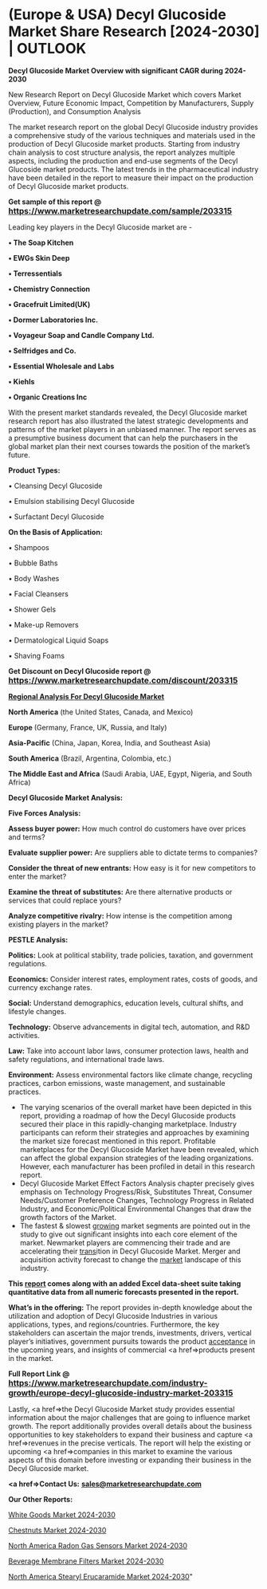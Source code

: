 # (Europe & USA) Decyl Glucoside Market Share Research [2024-2030] | OUTLOOK

<strong>Decyl Glucoside Market Overview with significant CAGR during 2024-2030</strong>

New Research Report on Decyl Glucoside Market which covers Market Overview, Future Economic Impact, Competition by Manufacturers, Supply (Production), and Consumption Analysis

The market research report on the global Decyl Glucoside industry provides a comprehensive study of the various techniques and materials used in the production of Decyl Glucoside market products. Starting from industry chain analysis to cost structure analysis, the report analyzes multiple aspects, including the production and end-use segments of the Decyl Glucoside market products. The latest trends in the pharmaceutical industry have been detailed in the report to measure their impact on the production of Decyl Glucoside market products.

<strong>Get sample of this report @ <a href=https://www.marketresearchupdate.com/sample/203315><font size=3 color=#0000ff>https://www.marketresearchupdate.com/sample/203315</font></a></strong>

Leading key players in the Decyl Glucoside market are -

<strong>• The Soap Kitchen

• EWGs Skin Deep

• Terressentials

• Chemistry Connection

• Gracefruit Limited(UK)

• Dormer Laboratories Inc.

• Voyageur Soap and Candle Company Ltd.

• Selfridges and Co.

• Essential Wholesale and Labs

• Kiehls

• Organic Creations Inc</strong>

With the present market standards revealed, the Decyl Glucoside market research report has also illustrated the latest strategic developments and patterns of the market players in an unbiased manner. The report serves as a presumptive business document that can help the purchasers in the global market plan their next courses towards the position of the market’s future.

<strong>Product Types:</strong>

• Cleansing Decyl Glucoside

• Emulsion stabilising Decyl Glucoside

• Surfactant Decyl Glucoside

<strong>On the Basis of Application:</strong>

• Shampoos

• Bubble Baths

• Body Washes

• Facial Cleansers

• Shower Gels

• Make-up Removers

• Dermatological Liquid Soaps

• Shaving Foams

<strong>Get Discount on Decyl Glucoside report @ <a href=https://www.marketresearchupdate.com/discount/203315><font size=3 color=#0000ff>https://www.marketresearchupdate.com/discount/203315</font></a></strong>

<strong><u><b>Regional Analysis For Decyl Glucoside Market</b></u></strong>

<strong><b>North America</b></strong> (the United States, Canada, and Mexico)

<strong><b>Europe </b></strong>(Germany, France, UK, Russia, and Italy)

<strong><b>Asia-Pacific</b></strong> (China, Japan, Korea, India, and Southeast Asia)

<strong><b>South America</b></strong> (Brazil, Argentina, Colombia, etc.)

<strong><b>The Middle East and Africa</b></strong> (Saudi Arabia, UAE, Egypt, Nigeria, and South Africa)

<strong>Decyl Glucoside Market Analysis:</strong>

<strong>Five Forces Analysis:</strong>

<strong>Assess buyer power:</strong> How much control do customers have over prices and terms?

<strong>Evaluate supplier power:</strong> Are suppliers able to dictate terms to companies?

<strong>Consider the threat of new entrants:</strong> How easy is it for new competitors to enter the market?

<strong>Examine the threat of substitutes:</strong> Are there alternative products or services that could replace yours?

<strong>Analyze competitive rivalry:</strong> How intense is the competition among existing players in the market?

<strong>PESTLE Analysis:</strong>

<strong>Politics:</strong> Look at political stability, trade policies, taxation, and government regulations.

<strong>Economics:</strong> Consider interest rates, employment rates, costs of goods, and currency exchange rates.

<strong>Social:</strong> Understand demographics, education levels, cultural shifts, and lifestyle changes.

<strong>Technology:</strong> Observe advancements in digital tech, automation, and R&D activities.

<strong>Law:</strong> Take into account labor laws, consumer protection laws, health and safety regulations, and international trade laws.

<strong>Environment:</strong> Assess environmental factors like climate change, recycling practices, carbon emissions, waste management, and sustainable practices.

<ul>
  <li>The varying scenarios of the overall market have been depicted in this report, providing a roadmap of how the Decyl Glucoside products secured their place in this rapidly-changing marketplace. Industry participants can reform their strategies and approaches by examining the market size forecast mentioned in this report. Profitable marketplaces for the Decyl Glucoside Market have been revealed, which can affect the global expansion strategies of the leading organizations. However, each manufacturer has been profiled in detail in this research report.</li>
  <li>Decyl Glucoside Market Effect Factors Analysis chapter precisely gives emphasis on Technology Progress/Risk, Substitutes Threat, Consumer Needs/Customer Preference Changes, Technology Progress in Related Industry, and Economic/Political Environmental Changes that draw the growth factors of the Market.</li>
  <li>The fastest &amp; slowest <a href=ASDF991299>growing</a> market segments are pointed out in the study to give out significant insights into each core element of the market. Newmarket players are commencing their trade and are accelerating their <a href=>trans</a>ition in Decyl Glucoside Market. Merger and acquisition activity forecast to change the <a href=>market</a> landscape of this industry.</li>
</ul>
<strong>This <a href=>report</a> comes along with an added Excel data-sheet suite taking quantitative data from all numeric forecasts presented in the report.</strong>

<strong>What’s in the offering:</strong> The report provides in-depth knowledge about the utilization and adoption of Decyl Glucoside Industries in various applications, types, and regions/countries. Furthermore, the key stakeholders can ascertain the major trends, investments, drivers, vertical player’s initiatives, government pursuits towards the product <a href=ASDF881288>acceptance</a> in the upcoming years, and insights of commercial <a href=>products</a> present in the market.

<strong>Full Report Link @ <a href=https://www.marketresearchupdate.com/industry-growth/europe-decyl-glucoside-industry-market-203315><font size=3 color=#0000ff>https://www.marketresearchupdate.com/industry-growth/europe-decyl-glucoside-industry-market-203315</font></a></strong>

Lastly, <a href=>the</a> Decyl Glucoside Market study provides essential information about the major challenges that are going to influence market growth. The report additionally provides overall details about the business opportunities to key stakeholders to expand their business and capture <a href=>revenues</a> in the precise verticals. The report will help the existing or upcoming <a href=>companies</a> in this market to examine the various aspects of this domain before investing or expanding their business in the Decyl Glucoside market.

<strong><a href=><strong>Contact Us:</strong></a></strong>
<strong>sales@marketresearchupdate.com</strong>

<strong>Our Other Reports:</strong>

<a href=https://www.linkedin.com/pulse/white-goods-market-current-business-trends-growth>White Goods Market 2024-2030</a>

<a href=https://www.linkedin.com/pulse/chestnuts-market-2023-remarking-enormous-growth>Chestnuts Market 2024-2030</a>

<a href=https://www.linkedin.com/pulse/north-america-radon-gas-sensors-market-trends>North America Radon Gas Sensors Market 2024-2030</a>

<a href=https://www.linkedin.com/pulse/beverage-membrane-filters-market-outlook-post-covid-19-avezf/>Beverage Membrane Filters Market 2024-2030</a>

<a href=https://www.linkedin.com/pulse/north-america-stearyl-erucaramide-market-gfstf/>North America Stearyl Erucaramide Market 2024-2030</a>"
